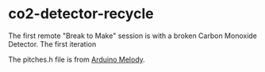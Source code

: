 # co2-detector-recycle
The first remote "Break to Make" session is with a broken Carbon Monoxide Detector.  The first iteration 

The pitches.h file is from [Arduino Melody](https://www.arduino.cc/en/Tutorial/ToneMelody). 
